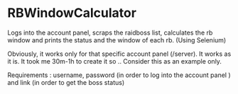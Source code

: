 # RBWindowCalculator
Logs into the account panel, scraps the raidboss list, calculates the rb window and prints the status and the window of each rb. (Using Selenium)

Obviously, it works only for that specific account panel (/server). It works as it is.
It took me 30m-1h to create it so .. Consider this as an example only.

Requirements : username, password (in order to log into the account panel ) and link (in order to get the boss status)
